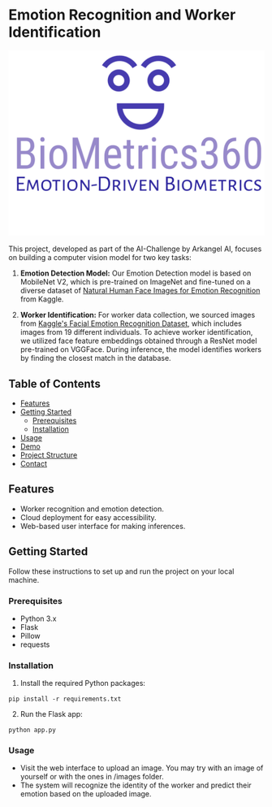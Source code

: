 # Emotion Recognition and Worker Identification

![Project Logo](static/logo.png)

This project, developed as part of the AI-Challenge by Arkangel AI, focuses on building a computer vision model for two key tasks:

1. **Emotion Detection Model:** Our Emotion Detection model is based on MobileNet V2, which is pre-trained on ImageNet and fine-tuned on a diverse dataset of [Natural Human Face Images for Emotion Recognition](https://www.kaggle.com/datasets/sudarshanvaidya/random-images-for-face-emotion-recognition) from Kaggle.

2. **Worker Identification:** For worker data collection, we sourced images from [Kaggle's Facial Emotion Recognition Dataset](https://www.kaggle.com/datasets/tapakah68/facial-emotion-recognition), which includes images from 19 different individuals. To achieve worker identification, we utilized face feature embeddings obtained through a ResNet model pre-trained on VGGFace. During inference, the model identifies workers by finding the closest match in the database.
   

## Table of Contents
- [Features](#features)
- [Getting Started](#getting-started)
  - [Prerequisites](#prerequisites)
  - [Installation](#installation)
- [Usage](#usage)
- [Demo](#demo)
- [Project Structure](#project-structure)
- [Contact](#contact)

## Features
- Worker recognition and emotion detection.
- Cloud deployment for easy accessibility.
- Web-based user interface for making inferences.

## Getting Started
Follow these instructions to set up and run the project on your local machine.

### Prerequisites
- Python 3.x
- Flask
- Pillow
- requests

### Installation 
1. Install the required Python packages:
```
pip install -r requirements.txt

```
2. Run the Flask app:
```
python app.py

```
### Usage
- Visit the web interface to upload an image. You may try with an image of yourself or with the ones in /images folder.
- The system will recognize the identity of the worker and predict their emotion based on the uploaded image.



  

